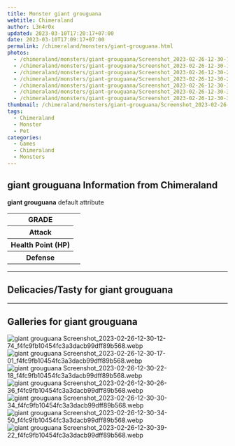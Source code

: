 ```yaml
---
title: Monster giant grouguana
webtitle: Chimeraland
author: L3n4r0x
updated: 2023-03-10T17:20:17+07:00
date: 2023-03-10T17:09:17+07:00
permalink: /chimeraland/monsters/giant-grouguana.html
photos:
  - /chimeraland/monsters/giant-grouguana/Screenshot_2023-02-26-12-30-12-74_f4fc9fb10454fc3a3dacb99dff89b568.webp
  - /chimeraland/monsters/giant-grouguana/Screenshot_2023-02-26-12-30-17-01_f4fc9fb10454fc3a3dacb99dff89b568.webp
  - /chimeraland/monsters/giant-grouguana/Screenshot_2023-02-26-12-30-22-18_f4fc9fb10454fc3a3dacb99dff89b568.webp
  - /chimeraland/monsters/giant-grouguana/Screenshot_2023-02-26-12-30-26-36_f4fc9fb10454fc3a3dacb99dff89b568.webp
  - /chimeraland/monsters/giant-grouguana/Screenshot_2023-02-26-12-30-30-34_f4fc9fb10454fc3a3dacb99dff89b568.webp
  - /chimeraland/monsters/giant-grouguana/Screenshot_2023-02-26-12-30-34-50_f4fc9fb10454fc3a3dacb99dff89b568.webp
  - /chimeraland/monsters/giant-grouguana/Screenshot_2023-02-26-12-30-39-22_f4fc9fb10454fc3a3dacb99dff89b568.webp
thumbnail: /chimeraland/monsters/giant-grouguana/Screenshot_2023-02-26-12-30-12-74_f4fc9fb10454fc3a3dacb99dff89b568.webp
tags:
  - Chimeraland
  - Monster
  - Pet
categories:
  - Games
  - Chimeraland
  - Monsters
---
```


<section id="bootstrap-wrapper"><link rel="stylesheet" href="https://cdn.statically.io/gh/dimaslanjaka/Web-Manajemen/40ac3225/css/bootstrap-4.5-wrapper.css"/><h2>giant grouguana Information from Chimeraland</h2><p><b>giant grouguana</b> default attribute <table><tr><th>GRADE</th><td></td></tr><tr><th>Attack</th><td></td></tr><tr><th>Health Point (HP)</th><td></td></tr><tr><th>Defense</th><td></td></tr></table></p><hr/><h2>Delicacies/Tasty for giant grouguana</h2><hr/><div id="gallery"><h2>Galleries for giant grouguana</h2><div class="row"><div class="col-lg-6 col-12"><img src="/chimeraland/monsters/giant-grouguana/Screenshot_2023-02-26-12-30-12-74_f4fc9fb10454fc3a3dacb99dff89b568.webp" alt="giant grouguana Screenshot_2023-02-26-12-30-12-74_f4fc9fb10454fc3a3dacb99dff89b568.webp"/></div><div class="col-lg-6 col-12"><img src="/chimeraland/monsters/giant-grouguana/Screenshot_2023-02-26-12-30-17-01_f4fc9fb10454fc3a3dacb99dff89b568.webp" alt="giant grouguana Screenshot_2023-02-26-12-30-17-01_f4fc9fb10454fc3a3dacb99dff89b568.webp"/></div><div class="col-lg-6 col-12"><img src="/chimeraland/monsters/giant-grouguana/Screenshot_2023-02-26-12-30-22-18_f4fc9fb10454fc3a3dacb99dff89b568.webp" alt="giant grouguana Screenshot_2023-02-26-12-30-22-18_f4fc9fb10454fc3a3dacb99dff89b568.webp"/></div><div class="col-lg-6 col-12"><img src="/chimeraland/monsters/giant-grouguana/Screenshot_2023-02-26-12-30-26-36_f4fc9fb10454fc3a3dacb99dff89b568.webp" alt="giant grouguana Screenshot_2023-02-26-12-30-26-36_f4fc9fb10454fc3a3dacb99dff89b568.webp"/></div><div class="col-lg-6 col-12"><img src="/chimeraland/monsters/giant-grouguana/Screenshot_2023-02-26-12-30-30-34_f4fc9fb10454fc3a3dacb99dff89b568.webp" alt="giant grouguana Screenshot_2023-02-26-12-30-30-34_f4fc9fb10454fc3a3dacb99dff89b568.webp"/></div><div class="col-lg-6 col-12"><img src="/chimeraland/monsters/giant-grouguana/Screenshot_2023-02-26-12-30-34-50_f4fc9fb10454fc3a3dacb99dff89b568.webp" alt="giant grouguana Screenshot_2023-02-26-12-30-34-50_f4fc9fb10454fc3a3dacb99dff89b568.webp"/></div><div class="col-lg-6 col-12"><img src="/chimeraland/monsters/giant-grouguana/Screenshot_2023-02-26-12-30-39-22_f4fc9fb10454fc3a3dacb99dff89b568.webp" alt="giant grouguana Screenshot_2023-02-26-12-30-39-22_f4fc9fb10454fc3a3dacb99dff89b568.webp"/></div></div></div></section>